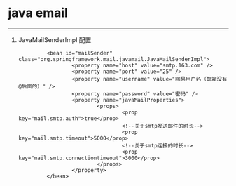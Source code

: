 # java email #

----------
1. JavaMailSenderImpl 配置

	> <!-- 配置MailSender -->
                <bean id="mailSender" class="org.springframework.mail.javamail.JavaMailSenderImpl">
                        <property name="host" value="smtp.163.com" />
                        <property name="port" value="25" />
                        <property name="username" value="网易用户名（邮箱没有@后面的）" />
                        <property name="password" value="密码" />
                        <property name="javaMailProperties">
                                <props>
                                        <prop key="mail.smtp.auth">true</prop>
                                        <!--关于smtp发送邮件的时长-->
                                        <prop key="mail.smtp.timeout">5000</prop>
                                        <!--关于smtp连接的时长-->
                                        <prop key="mail.smtp.connectiontimeout">3000</prop>
                                </props>
                        </property>
                </bean>
